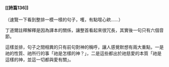 #### [[詩篇136]]

（速覽一下看到整排一模一樣的句子，嚄，有點噁心欸......）

丁道爾註釋解釋是因為譯本的關係，讓整首看起來很冗長，其實後一句只有六個音節。

這樣並排，句子之間相異的只有前句對神的稱呼，讓人感覺默想有兩大重點，一是祂的性質、祂所行的事「祂是怎樣的神？」，二是這些都出於祂慈愛的本質「祂是這樣的神，並這一切都與愛有關」。